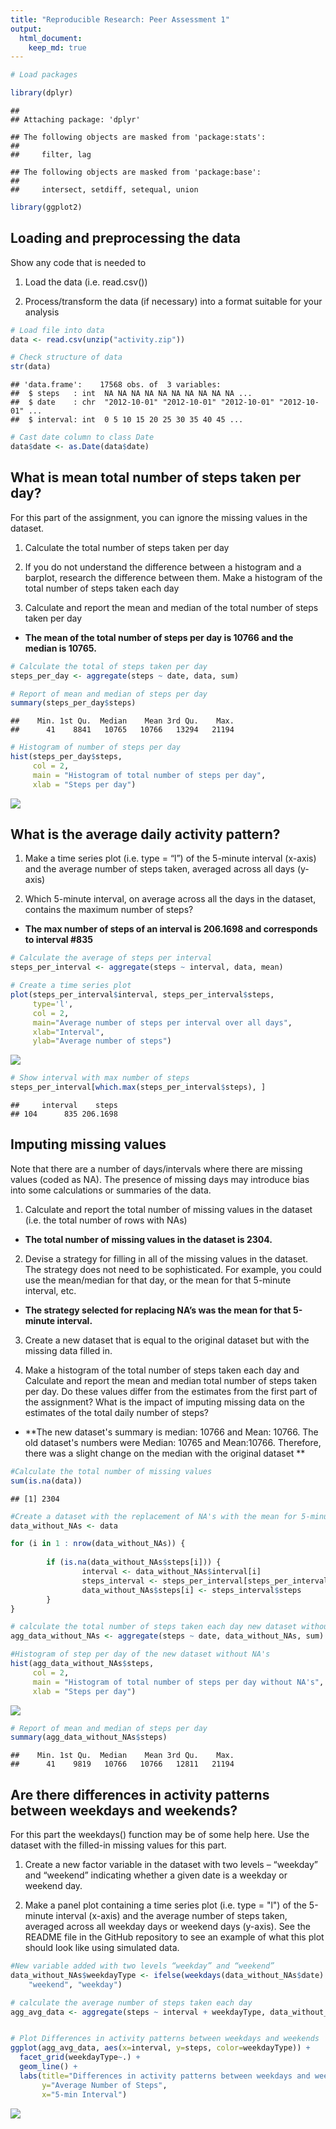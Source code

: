 ```yaml
---
title: "Reproducible Research: Peer Assessment 1"
output: 
  html_document:
    keep_md: true
---
```


```r
# Load packages

library(dplyr)
```

```
## 
## Attaching package: 'dplyr'
```

```
## The following objects are masked from 'package:stats':
## 
##     filter, lag
```

```
## The following objects are masked from 'package:base':
## 
##     intersect, setdiff, setequal, union
```

```r
library(ggplot2)
```

## Loading and preprocessing the data

Show any code that is needed to

1. Load the data (i.e. read.csv())

2. Process/transform the data (if necessary) into a format suitable for your analysis


```r
# Load file into data
data <- read.csv(unzip("activity.zip")) 

# Check structure of data 
str(data)                                                   
```

```
## 'data.frame':	17568 obs. of  3 variables:
##  $ steps   : int  NA NA NA NA NA NA NA NA NA NA ...
##  $ date    : chr  "2012-10-01" "2012-10-01" "2012-10-01" "2012-10-01" ...
##  $ interval: int  0 5 10 15 20 25 30 35 40 45 ...
```

```r
# Cast date column to class Date
data$date <- as.Date(data$date)                         
```

## What is mean total number of steps taken per day?

For this part of the assignment, you can ignore the missing values in the dataset.

1. Calculate the total number of steps taken per day

2. If you do not understand the difference between a histogram and a barplot, research the difference between them. Make a histogram of the total number of steps taken each day

3. Calculate and report the mean and median of the total number of steps taken per day  

- **The mean of the total number of steps per day is 10766 and the median is 10765.**


```r
# Calculate the total of steps taken per day
steps_per_day <- aggregate(steps ~ date, data, sum) 

# Report of mean and median of steps per day
summary(steps_per_day$steps)
```

```
##    Min. 1st Qu.  Median    Mean 3rd Qu.    Max. 
##      41    8841   10765   10766   13294   21194
```

```r
# Histogram of number of steps per day
hist(steps_per_day$steps, 
     col = 2, 
     main = "Histogram of total number of steps per day", 
     xlab = "Steps per day")
```

![](PA1_template_files/figure-html/steps_per_day-1.png)<!-- -->

## What is the average daily activity pattern?

1. Make a time series plot (i.e. type = “l”) of the 5-minute interval (x-axis) and the average number of steps taken, averaged across all days (y-axis)

2. Which 5-minute interval, on average across all the days in the dataset, contains the maximum number of steps?  

- **The max number of steps of an interval is 206.1698 and corresponds to interval #835**


```r
# Calculate the average of steps per interval
steps_per_interval <- aggregate(steps ~ interval, data, mean)

# Create a time series plot 
plot(steps_per_interval$interval, steps_per_interval$steps, 
     type='l',
     col = 2,
     main="Average number of steps per interval over all days", 
     xlab="Interval", 
     ylab="Average number of steps")
```

![](PA1_template_files/figure-html/average_daily-1.png)<!-- -->

```r
# Show interval with max number of steps
steps_per_interval[which.max(steps_per_interval$steps), ]
```

```
##     interval    steps
## 104      835 206.1698
```

## Imputing missing values

Note that there are a number of days/intervals where there are missing values (coded as NA). The presence of missing days may introduce bias into some calculations or summaries of the data.

1. Calculate and report the total number of missing values in the dataset (i.e. the total number of rows with NAs)  

- **The total number of missing values in the dataset is 2304.**

2. Devise a strategy for filling in all of the missing values in the dataset. The strategy does not need to be sophisticated. For example, you could use the mean/median for that day, or the mean for that 5-minute interval, etc.

- **The strategy selected for replacing NA’s was the mean for that 5-minute interval.**

3. Create a new dataset that is equal to the original dataset but with the missing data filled in.

4. Make a histogram of the total number of steps taken each day and Calculate and report the mean and median total number of steps taken per day. Do these values differ from the estimates from the first part of the assignment? What is the impact of imputing missing data on the estimates of the total daily number of steps?  
- **The new dataset's summary is median: 10766 and Mean: 10766. The old dataset's numbers were Median: 10765 and Mean:10766. Therefore, there was a slight change on the median with the original dataset   **



```r
#Calculate the total number of missing values
sum(is.na(data))
```

```
## [1] 2304
```

```r
#Create a dataset with the replacement of NA's with the mean for 5-minute interval
data_without_NAs <- data

for (i in 1 : nrow(data_without_NAs)) {
        
        if (is.na(data_without_NAs$steps[i])) {
                interval <- data_without_NAs$interval[i]
                steps_interval <- steps_per_interval[steps_per_interval$interval == interval,]
                data_without_NAs$steps[i] <- steps_interval$steps
        }
}

# calculate the total number of steps taken each day new dataset without NA's
agg_data_without_NAs <- aggregate(steps ~ date, data_without_NAs, sum)

#Histogram of step per day of the new dataset without NA's 
hist(agg_data_without_NAs$steps, 
     col = 2, 
     main = "Histogram of total number of steps per day without NA's", 
     xlab = "Steps per day")
```

![](PA1_template_files/figure-html/imputing_na-1.png)<!-- -->

```r
# Report of mean and median of steps per day
summary(agg_data_without_NAs$steps)
```

```
##    Min. 1st Qu.  Median    Mean 3rd Qu.    Max. 
##      41    9819   10766   10766   12811   21194
```

## Are there differences in activity patterns between weekdays and weekends?

For this part the weekdays() function may be of some help here. Use the dataset with the filled-in missing values for this part.

1. Create a new factor variable in the dataset with two levels – “weekday” and “weekend” indicating whether a given date is a weekday or weekend day.

2. Make a panel plot containing a time series plot (i.e. type = "l") of the 5-minute interval (x-axis) and the average number of steps taken, averaged across all weekday days or weekend days (y-axis). See the README file in the GitHub repository to see an example of what this plot should look like using simulated data.


```r
#New variable added with two levels “weekday” and “weekend”
data_without_NAs$weekdayType <- ifelse(weekdays(data_without_NAs$date) %in% c("Satuday", "Sunday"), 
    "weekend", "weekday")

# calculate the average number of steps taken each day
agg_avg_data <- aggregate(steps ~ interval + weekdayType, data_without_NAs, mean)


# Plot Differences in activity patterns between weekdays and weekends
ggplot(agg_avg_data, aes(x=interval, y=steps, color=weekdayType)) + 
  facet_grid(weekdayType~.) +
  geom_line() + 
  labs(title="Differences in activity patterns between weekdays and weekends", 
       y="Average Number of Steps", 
       x="5-min Interval")
```

![](PA1_template_files/figure-html/differences_weekday_weekends-1.png)<!-- -->
